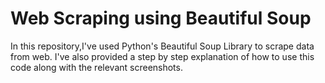 # Web Scraping using Beautiful Soup
In this repository,I've used Python's Beautiful Soup Library to scrape data from web.
I've also provided a step by step explanation of how to use this code along with the relevant screenshots.
